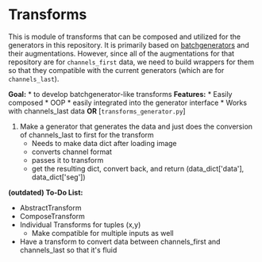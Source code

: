 # Transforms
This is module of transforms that can be composed and utilized for the generators in this repository. It is primarily based on
[batchgenerators](https://github.com/MIC-DKFZ/batchgenerators) and their augmentations. However, since all of the augmentations for that repository are for `channels_first` data, we need to build wrappers for them so that they compatible with the current
generators (which are for `channels_last`).

__Goal:__
    * to develop batchgenerator-like transforms
__Features:__
    * Easily composed
    * OOP
    * easily integrated into the generator interface
    * Works with channels_last data
__OR__ [`transforms_generator.py`] <br>
1) Make a generator that generates the data and just does the conversion of channels_last to first for the transform
      * Needs to make data dict after loading image
      * converts channel format
      * passes it to transform
      * get the resulting dict, convert back, and return (data_dict['data'], data_dict['seg'])

__(outdated) To-Do List:__ <br>
* AbstractTransform
* ComposeTransform
* Individual Transforms for tuples (x,y)
    * Make compatible for multiple inputs as well
* Have a transform to convert data between channels_first and channels_last so that it's fluid
